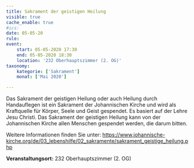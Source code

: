 ```yaml
---
title: Sakrament der geistigen Heilung
visible: true
cache_enable: true
#ics: 
date: 05-05-20
rule: 
event:
	start: 05-05-2020 17:30
	end: 05-05-2020 18:30
	location: '232 Oberhauptszimmer (2. OG)'
taxonomy:
	kategorie: ['Sakrament']
	monat: ['Mai 2020']

---
```

Das Sakrament der geistigen Heilung oder auch Heilung durch Handauflegen ist ein Sakrament der Johannischen Kirche und wird als Kraftquelle für Körper, Seele und Geist gespendet. Es basiert auf der Lehre Jesu Christi. Das Sakrament der geistigen Heilung kann von der Johannischen Kirche allen Menschen gespendet werden, die darum bitten.

Weitere Informationen finden Sie unter:
https://www.johannische-kirche.org/de/03_lebenshilfe/02_sakramente/sakrament_geistige_heilung.php



**Veranstaltungsort:** 232 Oberhauptszimmer (2. OG)

